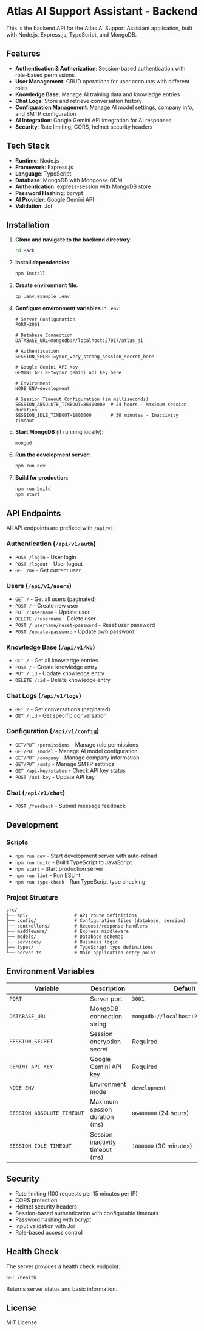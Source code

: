 # Atlas AI Support Assistant - Backend

This is the backend API for the Atlas AI Support Assistant application, built with Node.js, Express.js, TypeScript, and MongoDB.

## Features

- **Authentication & Authorization**: Session-based authentication with role-based permissions
- **User Management**: CRUD operations for user accounts with different roles
- **Knowledge Base**: Manage AI training data and knowledge entries
- **Chat Logs**: Store and retrieve conversation history
- **Configuration Management**: Manage AI model settings, company info, and SMTP configuration
- **AI Integration**: Google Gemini API integration for AI responses
- **Security**: Rate limiting, CORS, helmet security headers

## Tech Stack

- **Runtime**: Node.js
- **Framework**: Express.js
- **Language**: TypeScript
- **Database**: MongoDB with Mongoose ODM
- **Authentication**: express-session with MongoDB store
- **Password Hashing**: bcrypt
- **AI Provider**: Google Gemini API
- **Validation**: Joi

## Installation

1. **Clone and navigate to the backend directory**:
   ```bash
   cd Back
   ```

2. **Install dependencies**:
   ```bash
   npm install
   ```

3. **Create environment file**:
   ```bash
   cp .env.example .env
   ```

4. **Configure environment variables** in `.env`:
   ```env
   # Server Configuration
   PORT=3001

   # Database Connection
   DATABASE_URL=mongodb://localhost:27017/atlas_ai

   # Authentication
   SESSION_SECRET=your_very_strong_session_secret_here

   # Google Gemini API Key
   GEMINI_API_KEY=your_gemini_api_key_here

   # Environment
   NODE_ENV=development
   
   # Session Timeout Configuration (in milliseconds)
   SESSION_ABSOLUTE_TIMEOUT=86400000  # 24 hours - Maximum session duration
   SESSION_IDLE_TIMEOUT=1800000       # 30 minutes - Inactivity timeout
   ```

5. **Start MongoDB** (if running locally):
   ```bash
   mongod
   ```

6. **Run the development server**:
   ```bash
   npm run dev
   ```

7. **Build for production**:
   ```bash
   npm run build
   npm start
   ```

## API Endpoints

All API endpoints are prefixed with `/api/v1`:

### Authentication (`/api/v1/auth`)
- `POST /login` - User login
- `POST /logout` - User logout
- `GET /me` - Get current user

### Users (`/api/v1/users`)
- `GET /` - Get all users (paginated)
- `POST /` - Create new user
- `PUT /:username` - Update user
- `DELETE /:username` - Delete user
- `POST /:username/reset-password` - Reset user password
- `POST /update-password` - Update own password

### Knowledge Base (`/api/v1/kb`)
- `GET /` - Get all knowledge entries
- `POST /` - Create knowledge entry
- `PUT /:id` - Update knowledge entry
- `DELETE /:id` - Delete knowledge entry

### Chat Logs (`/api/v1/logs`)
- `GET /` - Get conversations (paginated)
- `GET /:id` - Get specific conversation

### Configuration (`/api/v1/config`)
- `GET/PUT /permissions` - Manage role permissions
- `GET/PUT /model` - Manage AI model configuration
- `GET/PUT /company` - Manage company information
- `GET/PUT /smtp` - Manage SMTP settings
- `GET /api-key/status` - Check API key status
- `POST /api-key` - Update API key

### Chat (`/api/v1/chat`)
- `POST /feedback` - Submit message feedback

## Development

### Scripts
- `npm run dev` - Start development server with auto-reload
- `npm run build` - Build TypeScript to JavaScript
- `npm start` - Start production server
- `npm run lint` - Run ESLint
- `npm run type-check` - Run TypeScript type checking

### Project Structure
```
src/
├── api/                 # API route definitions
├── config/              # Configuration files (database, session)
├── controllers/         # Request/response handlers
├── middleware/          # Express middleware
├── models/              # Database schemas
├── services/            # Business logic
├── types/               # TypeScript type definitions
└── server.ts            # Main application entry point
```

## Environment Variables

| Variable | Description | Default |
|----------|-------------|---------|
| `PORT` | Server port | `3001` |
| `DATABASE_URL` | MongoDB connection string | `mongodb://localhost:27017/atlas_ai` |
| `SESSION_SECRET` | Session encryption secret | Required |
| `GEMINI_API_KEY` | Google Gemini API key | Required |
| `NODE_ENV` | Environment mode | `development` |
| `SESSION_ABSOLUTE_TIMEOUT` | Maximum session duration (ms) | `86400000` (24 hours) |
| `SESSION_IDLE_TIMEOUT` | Session inactivity timeout (ms) | `1800000` (30 minutes) |

## Security

- Rate limiting (100 requests per 15 minutes per IP)
- CORS protection
- Helmet security headers
- Session-based authentication with configurable timeouts
- Password hashing with bcrypt
- Input validation with Joi
- Role-based access control

## Health Check

The server provides a health check endpoint:
```
GET /health
```

Returns server status and basic information.

## License

MIT License